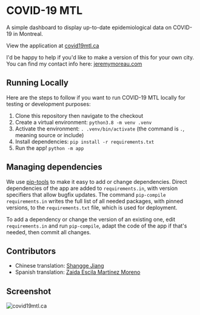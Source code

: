 COVID-19 MTL
============

A simple dashboard to display up-to-date epidemiological data on COVID-19 in Montreal.

View the application at [covid19mtl.ca](https://covid19mtl.ca/en)

I'd be happy to help if you'd like to make a version of this for your own city. You can find my contact info here: [jeremymoreau.com](https://jeremymoreau.com/)

## Running Locally

Here are the steps to follow if you want to run COVID-19 MTL locally for testing or development purposes:

1. Clone this repository then navigate to the checkout
2. Create a virtual environment: `python3.8 -m venv .venv`
3. Activate the environment: `. .venv/bin/activate` (the command is `.`, meaning source or include)
4. Install dependencies: `pip install -r requirements.txt`
5. Run the app!  `python -m app`

## Managing dependencies

We use [pip-tools](https://github.com/jazzband/pip-tools) to make it easy to add or
change dependencies.  Direct dependencies of the app are added to `requirements.in`,
with version specifiers that allow bugfix updates.  The command `pip-compile
requirements.in` writes the full list of all needed packages, with pinned versions,
to the `requirements.txt` file, which is used for deployment.

To add a dependency or change the version of an existing one, edit `requirements.in`
and run `pip-compile`, adapt the code of the app if that's needed, then commit all
changes.

## Contributors

- Chinese translation: [Shangge Jiang](https://ca.linkedin.com/in/shangge-vivien-jiang-83418a117)
- Spanish translation: [Zaida Escila Martínez Moreno](https://github.com/ZaidaEMtzMo)

## Screenshot

![covid19mtl.ca](https://user-images.githubusercontent.com/7446564/80046446-a25c9400-84d8-11ea-8063-c36921049d10.png)
